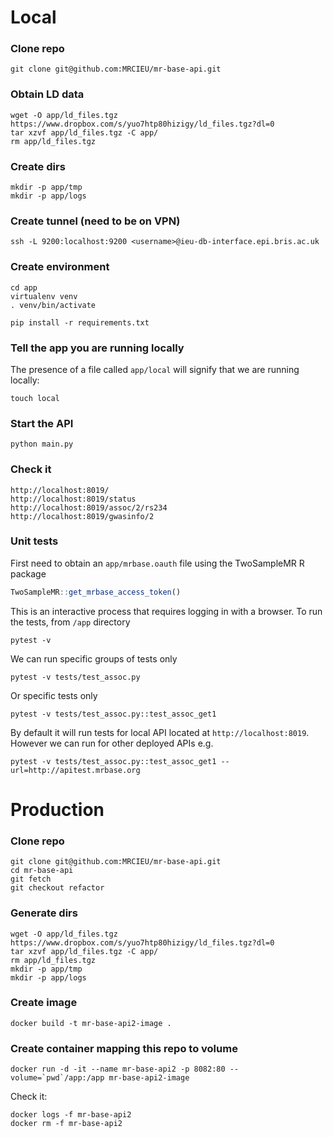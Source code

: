 # Local


### Clone repo

```
git clone git@github.com:MRCIEU/mr-base-api.git
```

### Obtain LD data
```
wget -O app/ld_files.tgz https://www.dropbox.com/s/yuo7htp80hizigy/ld_files.tgz?dl=0
tar xzvf app/ld_files.tgz -C app/
rm app/ld_files.tgz
```

### Create dirs

```
mkdir -p app/tmp
mkdir -p app/logs
```


### Create tunnel (need to be on VPN)
```
ssh -L 9200:localhost:9200 <username>@ieu-db-interface.epi.bris.ac.uk
```


### Create environment
```
cd app
virtualenv venv
. venv/bin/activate

pip install -r requirements.txt
```

### Tell the app you are running locally

The presence of a file called `app/local` will signify that we are running locally:

```
touch local
```

### Start the API
```
python main.py
```

### Check it
```
http://localhost:8019/
http://localhost:8019/status
http://localhost:8019/assoc/2/rs234
http://localhost:8019/gwasinfo/2
```

### Unit tests
First need to obtain an `app/mrbase.oauth` file using the TwoSampleMR R package

```r
TwoSampleMR::get_mrbase_access_token()
```

This is an interactive process that requires logging in with a browser. To run the tests, from `/app` directory

```
pytest -v
```

We can run specific groups of tests only

```
pytest -v tests/test_assoc.py
```

Or specific tests only

```
pytest -v tests/test_assoc.py::test_assoc_get1
```

By default it will run tests for local API located at `http://localhost:8019`. However we can run for other deployed APIs e.g.

```
pytest -v tests/test_assoc.py::test_assoc_get1 --url=http://apitest.mrbase.org
```


# Production

### Clone repo

```
git clone git@github.com:MRCIEU/mr-base-api.git
cd mr-base-api
git fetch
git checkout refactor
```

### Generate dirs
```
wget -O app/ld_files.tgz https://www.dropbox.com/s/yuo7htp80hizigy/ld_files.tgz?dl=0
tar xzvf app/ld_files.tgz -C app/
rm app/ld_files.tgz
mkdir -p app/tmp
mkdir -p app/logs
```

### Create image

```
docker build -t mr-base-api2-image .
```

### Create container mapping this repo to volume

```
docker run -d -it --name mr-base-api2 -p 8082:80 --volume=`pwd`/app:/app mr-base-api2-image
```

Check it:

```
docker logs -f mr-base-api2
docker rm -f mr-base-api2
```


